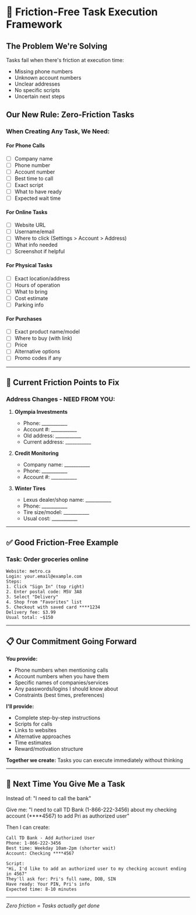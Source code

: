 # 🎯 Friction-Free Task Execution Framework

## The Problem We're Solving
Tasks fail when there's friction at execution time:
- Missing phone numbers
- Unknown account numbers
- Unclear addresses
- No specific scripts
- Uncertain next steps

## Our New Rule: Zero-Friction Tasks

### When Creating Any Task, We Need:

#### For Phone Calls
- [ ] Company name
- [ ] Phone number
- [ ] Account number
- [ ] Best time to call
- [ ] Exact script
- [ ] What to have ready
- [ ] Expected wait time

#### For Online Tasks
- [ ] Website URL
- [ ] Username/email
- [ ] Where to click (Settings > Account > Address)
- [ ] What info needed
- [ ] Screenshot if helpful

#### For Physical Tasks
- [ ] Exact location/address
- [ ] Hours of operation
- [ ] What to bring
- [ ] Cost estimate
- [ ] Parking info

#### For Purchases
- [ ] Exact product name/model
- [ ] Where to buy (with link)
- [ ] Price
- [ ] Alternative options
- [ ] Promo codes if any

---

## 🔴 Current Friction Points to Fix

### Address Changes - NEED FROM YOU:
1. **Olympia Investments**
   - Phone: ___________
   - Account #: ___________
   - Old address: ___________
   - Current address: ___________

2. **Credit Monitoring**
   - Company name: ___________
   - Phone: ___________
   - Account #: ___________

3. **Winter Tires**
   - Lexus dealer/shop name: ___________
   - Phone: ___________
   - Tire size/model: ___________
   - Usual cost: ___________

---

## ✅ Good Friction-Free Example

### Task: Order groceries online
```
Website: metro.ca
Login: your.email@example.com
Steps:
1. Click "Sign In" (top right)
2. Enter postal code: M5V 3A8
3. Select "Delivery"
4. Shop from "Favorites" list
5. Checkout with saved card ****1234
Delivery fee: $3.99
Usual total: ~$150
```

---

## 📋 Our Commitment Going Forward

**You provide:**
- Phone numbers when mentioning calls
- Account numbers when you have them
- Specific names of companies/services
- Any passwords/logins I should know about
- Constraints (best times, preferences)

**I'll provide:**
- Complete step-by-step instructions
- Scripts for calls
- Links to websites
- Alternative approaches
- Time estimates
- Reward/motivation structure

**Together we create:** Tasks you can execute immediately without thinking

---

## 🎯 Next Time You Give Me a Task

Instead of: "I need to call the bank"

Give me: "I need to call TD Bank (1-866-222-3456) about my checking account (****4567) to add Pri as authorized user"

Then I can create:
```
Call TD Bank - Add Authorized User
Phone: 1-866-222-3456
Best time: Weekday 10am-2pm (shorter wait)
Account: Checking ****4567

Script:
"Hi, I'd like to add an authorized user to my checking account ending in 4567"
They'll ask for: Pri's full name, DOB, SIN
Have ready: Your PIN, Pri's info
Expected time: 8-10 minutes
```

---

*Zero friction = Tasks actually get done*